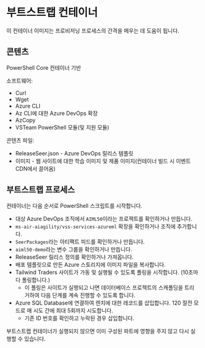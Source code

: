 # <a name="bootstrap-container"></a>부트스트랩 컨테이너

이 컨테이너 이미지는 프로비저닝 프로세스의 간격을 메우는 데 도움이 됩니다.

## <a name="contents"></a>콘텐츠

PowerShell Core 컨테이너 기반

소프트웨어:

* Curl
* Wget
* Azure CLI
* Az CLI에 대한 Azure DevOps 확장
* AzCopy
* VSTeam PowerShell 모듈(및 지원 모듈)

콘텐츠 파일:

* ReleaseSeer.json - Azure DevOps 릴리스 템플릿
* 이미지 - 웹 사이트에 대한 학습 이미지 및 제품 이미지(컨테이너 빌드 시 이벤트 CDN에서 끌어옴)

## <a name="bootstrap-process"></a>부트스트랩 프로세스

컨테이너는 다음 순서로 PowerShell 스크립트를 시작합니다.

* 대상 Azure DevOps 조직에서 `AIML50`이라는 프로젝트를 확인하거나 만듭니다.
* `ms-air-aiagility/vss-services-azureml` 확장을 확인하거나 조직에 추가합니다.
* `SeerPackages`라는 아티팩트 피드를 확인하거나 만듭니다.
* `aiml50-demo`라는 변수 그룹을 확인하거나 만듭니다.
* ReleaseSeer 릴리스 정의를 확인하거나 가져옵니다.
* 배포 템플릿으로 만든 Azure 스토리지에 이미지 파일을 복사합니다.
* Tailwind Traders 사이트가 가동 및 실행될 수 있도록 폴링을 시작합니다. (10초마다 폴링합니다.)
  * 이 폴링은 사이트가 실행되고 나면 데이터베이스 프로젝트의 스캐폴딩을 트리거하여 다음 단계를 계속 진행할 수 있도록 합니다.
* Azure SQL Database에 연결하여 렌치에 대한 레코드를 삽입합니다. 120 절전 모드로 매 시도 간에 최대 5회까지 시도합니다.
  * 기존 ID 번호를 확인하고 누락된 경우 삽입합니다.

부트스트랩 컨테이너가 실행되지 않으면 이미 구성된 파트에 영향을 주지 않고 다시 실행할 수 있습니다.
